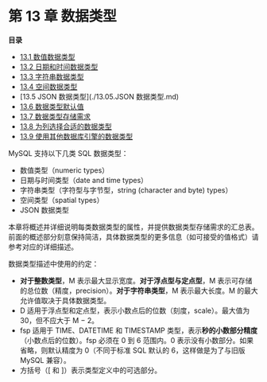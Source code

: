 # 第 13 章 数据类型

**目录**

- [13.1 数值数据类型](./13.01.数值数据类型/13.01.00.数值数据类型.md)
- [13.2 日期和时间数据类型](./13.02.日期和时间数据类型/13.02.00.日期和时间数据类型.md)
- [13.3 字符串数据类型](./13.03.字符串数据类型/13.03.00.字符串数据类型.md)
- [13.4 空间数据类型](./13.04.空间数据类型/13.04.00.空间数据类型.md)
- [13.5 JSON 数据类型](./13.05.JSON 数据类型.md)
- [13.6 数据类型默认值](./13.06.数据类型默认值.md)
- [13.7 数据类型存储需求](./13.07.数据类型存储需求.md)
- [13.8 为列选择合适的数据类型](./13.08.为列选择合适的数据类型.md)
- [13.9 使用其他数据库引擎的数据类型](./13.09.使用其他数据库引擎的数据类型.md)

MySQL 支持以下几类 SQL 数据类型：

- 数值类型（numeric types）
- 日期与时间类型（date and time types）
- 字符串类型（字符型与字节型，string (character and byte) types）
- 空间类型（spatial types）
- JSON 数据类型

本章将概述并详细说明每类数据类型的属性，并提供数据类型存储需求的汇总表。前面的概述部分刻意保持简洁，具体数据类型的更多信息（如可接受的值格式）请参考对应的详细描述。

数据类型描述中使用的约定：

- **对于整数类型**，M 表示最大显示宽度。**对于浮点型与定点型**，M 表示可存储的总位数（精度，precision）。**对于字符串类型**，M 表示最大长度。M 的最大允许值取决于具体数据类型。
- D 适用于浮点型和定点型，表示小数点后的位数（刻度，scale）。最大值为 30，但不应大于 M − 2。
- fsp 适用于 TIME、DATETIME 和 TIMESTAMP 类型，表示**秒的小数部分精度**（小数点后的位数）。fsp 必须在 0 到 6 范围内。0 表示没有小数部分。如果省略，则默认精度为 0（不同于标准 SQL 默认的 6，这样做是为了与旧版 MySQL 兼容）。
- 方括号（[ 和 ]）表示类型定义中的可选部分。